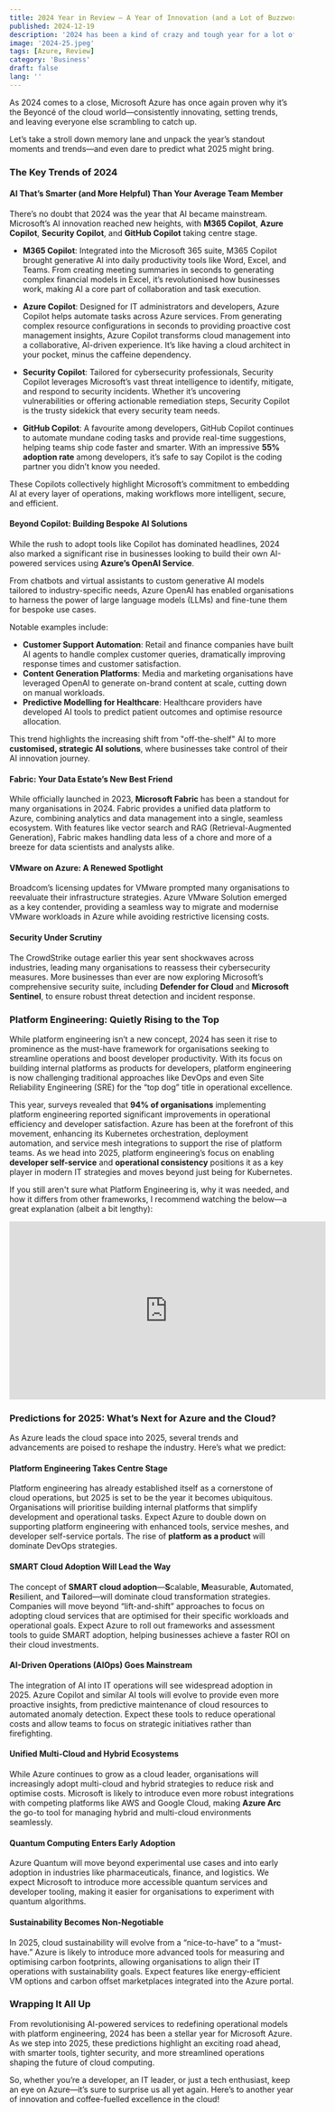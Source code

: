```yaml
---
title: 2024 Year in Review – A Year of Innovation (and a Lot of Buzzwords)
published: 2024-12-19
description: '2024 has been a kind of crazy and tough year for a lot of people. Technology wise its been one of the biggest years to date in technology advancement. In this post I recap some of the key trends that have kept us all busy in 2024 and also try to predict whats going to be in focus for 2025'
image: '2024-25.jpeg'
tags: [Azure, Review]
category: 'Business'
draft: false 
lang: ''
---
```


As 2024 comes to a close, Microsoft Azure has once again proven why it’s the Beyoncé of the cloud world—consistently innovating, setting trends, and leaving everyone else scrambling to catch up.

Let’s take a stroll down memory lane and unpack the year’s standout moments and trends—and even dare to predict what 2025 might bring.



### **The Key Trends of 2024**

#### AI That’s Smarter (and More Helpful) Than Your Average Team Member  
There’s no doubt that 2024 was the year that AI became mainstream. Microsoft’s AI innovation reached new heights, with **M365 Copilot**, **Azure Copilot**, **Security Copilot**, and **GitHub Copilot** taking centre stage.

- **M365 Copilot**: Integrated into the Microsoft 365 suite, M365 Copilot brought generative AI into daily productivity tools like Word, Excel, and Teams. From creating meeting summaries in seconds to generating complex financial models in Excel, it’s revolutionised how businesses work, making AI a core part of collaboration and task execution.

- **Azure Copilot**: Designed for IT administrators and developers, Azure Copilot helps automate tasks across Azure services. From generating complex resource configurations in seconds to providing proactive cost management insights, Azure Copilot transforms cloud management into a collaborative, AI-driven experience. It’s like having a cloud architect in your pocket, minus the caffeine dependency.

- **Security Copilot**: Tailored for cybersecurity professionals, Security Copilot leverages Microsoft’s vast threat intelligence to identify, mitigate, and respond to security incidents. Whether it’s uncovering vulnerabilities or offering actionable remediation steps, Security Copilot is the trusty sidekick that every security team needs.

- **GitHub Copilot**: A favourite among developers, GitHub Copilot continues to automate mundane coding tasks and provide real-time suggestions, helping teams ship code faster and smarter. With an impressive **55% adoption rate** among developers, it’s safe to say Copilot is the coding partner you didn’t know you needed.

These Copilots collectively highlight Microsoft’s commitment to embedding AI at every layer of operations, making workflows more intelligent, secure, and efficient.

#### **Beyond Copilot: Building Bespoke AI Solutions**  
While the rush to adopt tools like Copilot has dominated headlines, 2024 also marked a significant rise in businesses looking to build their own AI-powered services using **Azure’s OpenAI Service**. 

From chatbots and virtual assistants to custom generative AI models tailored to industry-specific needs, Azure OpenAI has enabled organisations to harness the power of large language models (LLMs) and fine-tune them for bespoke use cases.  
 
Notable examples include:  
- **Customer Support Automation**: Retail and finance companies have built AI agents to handle complex customer queries, dramatically improving response times and customer satisfaction.  
- **Content Generation Platforms**: Media and marketing organisations have leveraged OpenAI to generate on-brand content at scale, cutting down on manual workloads.  
- **Predictive Modelling for Healthcare**: Healthcare providers have developed AI tools to predict patient outcomes and optimise resource allocation.  

This trend highlights the increasing shift from "off-the-shelf" AI to more **customised, strategic AI solutions**, where businesses take control of their AI innovation journey.

#### Fabric: Your Data Estate’s New Best Friend 

While officially launched in 2023, **Microsoft Fabric** has been a standout for many organisations in 2024. Fabric provides a unified data platform to Azure, combining analytics and data management into a single, seamless ecosystem. With features like vector search and RAG (Retrieval-Augmented Generation), Fabric makes handling data less of a chore and more of a breeze for data scientists and analysts alike.


#### VMware on Azure: A Renewed Spotlight 
Broadcom’s licensing updates for VMware prompted many organisations to reevaluate their infrastructure strategies. Azure VMware Solution emerged as a key contender, providing a seamless way to migrate and modernise VMware workloads in Azure while avoiding restrictive licensing costs.


#### Security Under Scrutiny 
The CrowdStrike outage earlier this year sent shockwaves across industries, leading many organisations to reassess their cybersecurity measures. More businesses than ever are now exploring Microsoft’s comprehensive security suite, including **Defender for Cloud** and **Microsoft Sentinel**, to ensure robust threat detection and incident response.


### **Platform Engineering: Quietly Rising to the Top**

While platform engineering isn’t a new concept, 2024 has seen it rise to prominence as the must-have framework for organisations seeking to streamline operations and boost developer productivity. With its focus on building internal platforms as products for developers, platform engineering is now challenging traditional approaches like DevOps and even Site Reliability Engineering (SRE) for the “top dog” title in operational excellence.

This year, surveys revealed that **94% of organisations** implementing platform engineering reported significant improvements in operational efficiency and developer satisfaction. Azure has been at the forefront of this movement, enhancing its Kubernetes orchestration, deployment automation, and service mesh integrations to support the rise of platform teams. As we head into 2025, platform engineering’s focus on enabling **developer self-service** and **operational consistency** positions it as a key player in modern IT strategies and moves beyond just being for Kubernetes.

If you still aren't sure what Platform Engineering is, why it was needed, and how it differs from other frameworks, I recommend watching the below—a great explanation (albeit a bit lengthy):

<iframe width="560" height="315" src="https://www.youtube.com/embed/ghzsBm8vOms?si=iNatTiF6g9GIruqJ" title="YouTube video player" frameborder="0" allow="accelerometer; autoplay; clipboard-write; encrypted-media; gyroscope; picture-in-picture; web-share" referrerpolicy="strict-origin-when-cross-origin" allowfullscreen></iframe>


### **Predictions for 2025: What’s Next for Azure and the Cloud?**

As Azure leads the cloud space into 2025, several trends and advancements are poised to reshape the industry. Here’s what we predict:

#### Platform Engineering Takes Centre Stage  
Platform engineering has already established itself as a cornerstone of cloud operations, but 2025 is set to be the year it becomes ubiquitous. Organisations will prioritise building internal platforms that simplify development and operational tasks. Expect Azure to double down on supporting platform engineering with enhanced tools, service meshes, and developer self-service portals. The rise of **platform as a product** will dominate DevOps strategies.

#### SMART Cloud Adoption Will Lead the Way  
The concept of **SMART cloud adoption**—**S**calable, **M**easurable, **A**utomated, **R**esilient, and **T**ailored—will dominate cloud transformation strategies. Companies will move beyond “lift-and-shift” approaches to focus on adopting cloud services that are optimised for their specific workloads and operational goals. Expect Azure to roll out frameworks and assessment tools to guide SMART adoption, helping businesses achieve a faster ROI on their cloud investments.

#### AI-Driven Operations (AIOps) Goes Mainstream  
The integration of AI into IT operations will see widespread adoption in 2025. Azure Copilot and similar AI tools will evolve to provide even more proactive insights, from predictive maintenance of cloud resources to automated anomaly detection. Expect these tools to reduce operational costs and allow teams to focus on strategic initiatives rather than firefighting.

#### Unified Multi-Cloud and Hybrid Ecosystems  
While Azure continues to grow as a cloud leader, organisations will increasingly adopt multi-cloud and hybrid strategies to reduce risk and optimise costs. Microsoft is likely to introduce even more robust integrations with competing platforms like AWS and Google Cloud, making **Azure Arc** the go-to tool for managing hybrid and multi-cloud environments seamlessly.

#### Quantum Computing Enters Early Adoption  
Azure Quantum will move beyond experimental use cases and into early adoption in industries like pharmaceuticals, finance, and logistics. We expect Microsoft to introduce more accessible quantum services and developer tooling, making it easier for organisations to experiment with quantum algorithms.

#### Sustainability Becomes Non-Negotiable  
In 2025, cloud sustainability will evolve from a “nice-to-have” to a “must-have.” Azure is likely to introduce more advanced tools for measuring and optimising carbon footprints, allowing organisations to align their IT operations with sustainability goals. Expect features like energy-efficient VM options and carbon offset marketplaces integrated into the Azure portal.


### **Wrapping It All Up**  

From revolutionising AI-powered services to redefining operational models with platform engineering, 2024 has been a stellar year for Microsoft Azure. As we step into 2025, these predictions highlight an exciting road ahead, with smarter tools, tighter security, and more streamlined operations shaping the future of cloud computing.

So, whether you’re a developer, an IT leader, or just a tech enthusiast, keep an eye on Azure—it’s sure to surprise us all yet again. Here’s to another year of innovation and coffee-fuelled excellence in the cloud!